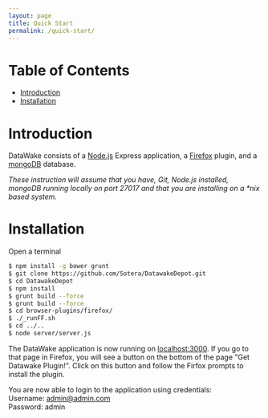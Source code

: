 ```yaml
---
layout: page
title: Quick Start
permalink: /quick-start/
---
```


# Table of Contents
- [Introduction](#introduction)
- [Installation](#installation)

# Introduction
DataWake consists of a [Node.js](https://nodejs.org/en/) Express application, a [Firefox](https://www.mozilla.org/en-US/firefox/new/) plugin, and a [mongoDB](https://www.mongodb.org/) database.

_These instruction will assume that you have, Git, Node.js installed, mongoDB running locally on port 27017 and that you are installing on a *nix based system._

# Installation
Open a terminal
```bash
$ npm install -g bower grunt  
$ git clone https://github.com/Sotera/DatawakeDepot.git  
$ cd DatawakeDepot  
$ npm install  
$ grunt build --force  
$ grunt build --force  
$ cd browser-plugins/firefox/  
$ ./_runFF.sh  
$ cd ../..  
$ node server/server.js  
```  
The DataWake application is now running on [localhost:3000](http://localhost:3000). If you go to that page in Firefox, you will see a button on the bottom of the page "Get Datawake Plugin!". Click on this button and follow the Firfox prompts to install the plugin.

You are now able to login to the application using credentials:  
Username: admin@admin.com  
Password: admin  
